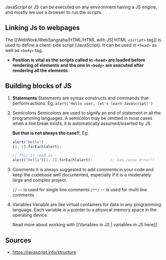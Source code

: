 ```toc
```

JavaScript or JS can be executed on any environment having a JS engine, and mostly we use a browser to run the scripts. 

## Linking Js to webpages

 The [[WebWork/WebSangraha/HTML/HTML with JS| HTML `<script>` tag]] is used to define a client-side script (JavaScript). It can be used in `<head>` as well as `<body>` tag.
- **Position is vital as the scripts called in  `<head>` are loaded before rendering of elements and the one in `<body>` are executed after rendering all the elements.** 

## Building blocks of JS

1. **Statements**
	Statements are syntax constructs and commands that perform actions.
	Eg. `alert('Hello user, let's learn Javascript!')`

2. Semicolons
	Semicolons are used to signify an end of statement in all the programming languages. A semicolon may be omitted in most cases when a line break exists, it is automatically assumed/inserted by JS.
	
	**But that is not always the case!!**, Eg. 
	```js
	alert("Hello") 
	[1, 2].forEach(alert);
	
	// This is read as - 
	alert("Hello")[1, 2].forEach(alert);        // Can cause error!!
	```

3. Comments
	It is always suggested to add comments in your code and keep the codebase well documented, especially if it is a moderately large and complex project.
	
	`//` -- is used for single line comments 
	`/**/` -- is used for multi line comments

4. Variables
	Variable are like virtual containers for data in any programming language. Each variable is a pointer to a physical memory space in the operating device.
	
	Read more about working with [[Variables in JS | variables in JS here]]

## Sources

- https://javascript.info/structure